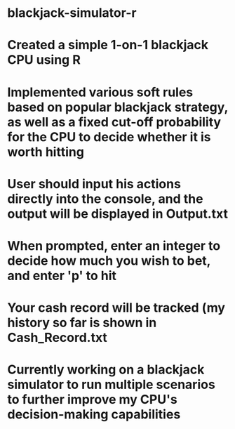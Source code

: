 # blackjack-simulator-r
# Created a simple 1-on-1 blackjack CPU using R
# Implemented various soft rules based on popular blackjack strategy, as well as a fixed cut-off probability for the CPU to decide whether it is worth hitting
# User should input his actions directly into the console, and the output will be displayed in Output.txt
# When prompted, enter an integer to decide how much you wish to bet, and enter 'p' to hit
# Your cash record will be tracked (my history so far is shown in Cash_Record.txt
# Currently working on a blackjack simulator to run multiple scenarios to further improve my CPU's decision-making capabilities
